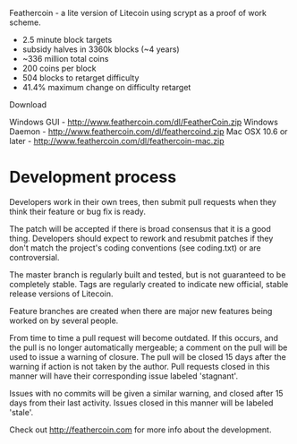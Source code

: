 Feathercoin - a lite version of Litecoin using scrypt as a proof of work scheme.
 - 2.5 minute block targets
 - subsidy halves in 3360k blocks (~4 years)
 - ~336 million total coins
 - 200 coins per block
 - 504 blocks to retarget difficulty
 - 41.4% maximum change on difficulty retarget
 
Download

Windows GUI - http://www.feathercoin.com/dl/FeatherCoin.zip
Windows Daemon - http://www.feathercoin.com/dl/feathercoind.zip
Mac OSX 10.6 or later - http://www.feathercoin.com/dl/feathercoin-mac.zip

Development process
===================

Developers work in their own trees, then submit pull requests when
they think their feature or bug fix is ready.

The patch will be accepted if there is broad consensus that it is a
good thing.  Developers should expect to rework and resubmit patches
if they don't match the project's coding conventions (see coding.txt)
or are controversial.

The master branch is regularly built and tested, but is not guaranteed
to be completely stable. Tags are regularly created to indicate new
official, stable release versions of Litecoin.

Feature branches are created when there are major new features being
worked on by several people.

From time to time a pull request will become outdated. If this occurs, and
the pull is no longer automatically mergeable; a comment on the pull will
be used to issue a warning of closure. The pull will be closed 15 days
after the warning if action is not taken by the author. Pull requests closed
in this manner will have their corresponding issue labeled 'stagnant'.

Issues with no commits will be given a similar warning, and closed after
15 days from their last activity. Issues closed in this manner will be 
labeled 'stale'. 

Check out http://feathercoin.com for more info about the development.

